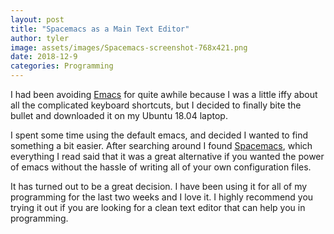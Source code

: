 ```yaml
---
layout: post
title: "Spacemacs as a Main Text Editor"
author: tyler
image: assets/images/Spacemacs-screenshot-768x421.png
date: 2018-12-9
categories: Programming
---
```


I had been avoiding <a class="randomcolor" href="https://www.gnu.org/software/emacs/" target="_blank">Emacs</a> for quite awhile because I was a little iffy about all the complicated keyboard shortcuts, but I decided to finally bite the bullet and downloaded it on my Ubuntu 18.04 laptop.

I spent some time using the default emacs, and decided I wanted to find something a bit easier. After searching around I found <a class="randomcolor" href="https://www.spacemacs.org/" target="_blank">Spacemacs</a>, which everything I read said that it was a great alternative if you wanted the power of emacs without the hassle of writing all of your own configuration files. 

It has turned out to be a great decision. I have been using it for all of my programming for the last two weeks and I love it. I highly recommend you trying it out if you are looking for a clean text editor that can help you in programming. 
